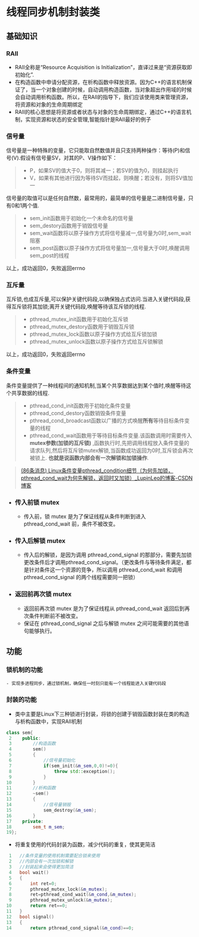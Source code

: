 # 线程同步机制封装类

## 基础知识

### RAII

- RAII全称是“Resource Acquisition is Initialization”，直译过来是“资源获取即初始化”.
- 在构造函数中申请分配资源，在析构函数中释放资源。因为C++的语言机制保证了，当一个对象创建的时候，自动调用构造函数，当对象超出作用域的时候会自动调用析构函数。所以，在RAII的指导下，我们应该使用类来管理资源，将资源和对象的生命周期绑定
- RAII的核心思想是将资源或者状态与对象的生命周期绑定，通过C++的语言机制，实现资源和状态的安全管理,智能指针是RAII最好的例子

### 信号量

信号量是一种特殊的变量，它只能取自然数值并且只支持两种操作：等待(P)和信号(V).假设有信号量SV，对其的P、V操作如下：

> - P，如果SV的值大于0，则将其减一；若SV的值为0，则挂起执行
> - V，如果有其他进行因为等待SV而挂起，则唤醒；若没有，则将SV值加一

信号量的取值可以是任何自然数，最常用的，最简单的信号量是二进制信号量，只有0和1两个值.

> - sem_init函数用于初始化一个未命名的信号量
> - sem_destory函数用于销毁信号量
> - sem_wait函数将以原子操作方式将信号量减一,信号量为0时,sem_wait阻塞
> - sem_post函数以原子操作方式将信号量加一,信号量大于0时,唤醒调用sem_post的线程

以上，成功返回0，失败返回errno

### 互斥量

互斥锁,也成互斥量,可以保护关键代码段,以确保独占式访问.当进入关键代码段,获得互斥锁将其加锁;离开关键代码段,唤醒等待该互斥锁的线程.

> - pthread_mutex_init函数用于初始化互斥锁
> - pthread_mutex_destory函数用于销毁互斥锁
> - pthread_mutex_lock函数以原子操作方式给互斥锁加锁
> - pthread_mutex_unlock函数以原子操作方式给互斥锁解锁

以上，成功返回0，失败返回errno

### 条件变量

条件变量提供了一种线程间的通知机制,当某个共享数据达到某个值时,唤醒等待这个共享数据的线程.

> - pthread_cond_init函数用于初始化条件变量
> - pthread_cond_destory函数销毁条件变量
> - pthread_cond_broadcast函数以广播的方式唤醒**所有**等待目标条件变量的线程
> - pthread_cond_wait函数用于等待目标条件变量.该函数调用时需要传入 **mutex参数(加锁的互斥锁)** ,函数执行时,先把调用线程放入条件变量的请求队列,然后将互斥锁mutex解锁,当函数成功返回为0时,互斥锁会再次被锁上. **也就是说函数内部会有一次解锁和加锁操作**.

> [(86条消息) Linux条件变量pthread_condition细节（为何先加锁，pthread_cond_wait为何先解锁，返回时又加锁）_LupinLeo的博客-CSDN博客](https://blog.csdn.net/shichao1470/article/details/89856443)

- ### 传入前锁 mutex

  - 传入前，锁 mutex 是为了保证线程从条件判断到进入 pthread_cond_wait 前，条件不被改变。

- ### 传入后解锁 mutex

  - 传入后的解锁，是因为调用 pthread_cond_signal 的那部分，需要先加锁更改条件后才调用pthread_cond_signal。（更改条件与等待条件满足，都是针对条件这一个资源的竞争，所以调用 pthread_cond_wait 和调用 pthread_cond_signal 的两个线程需要同一把锁）

- ### 返回前再次锁 mutex

  - 返回前再次锁 mutex 是为了保证线程从 pthread_cond_wait 返回后到再次条件判断前不被改变。
  - 保证在 pthread_cond_signal 之后与解锁 mutex 之间可能需要的其他语句能够执行。

## 功能

### 锁机制的功能

	- 实现多进程同步，通过锁机制，确保任一时刻只能有一个线程能进入关键代码段

### 封装的功能

- 类中主要是Linux下三种锁进行封装，将锁的创建于销毁函数封装在类的构造与析构函数中，实现RAII机制

```C++
class sem{
 2    public:
 3        //构造函数
 4        sem()
 5        {
 6            //信号量初始化
 7            if(sem_init(&m_sem,0,0)!=0){
 8                throw std::exception();
 9            }
10        }
11        //析构函数
12        ~sem()
13        {
14            //信号量销毁
15            sem_destroy(&m_sem);
16        }
17    private:
18        sem_t m_sem;
19};
```

- 将重复使用的代码封装为函数，减少代码的重复，使其更简洁

```C++
 1   //条件变量的使用机制需要配合锁来使用
 2   //内部会有一次加锁和解锁
 3   //封装起来会使得更加简洁
 4   bool wait()
 5   {
 6       int ret=0;
 7       pthread_mutex_lock(&m_mutex);
 8       ret=pthread_cond_wait(&m_cond,&m_mutex);
 9       pthread_mutex_unlock(&m_mutex);
10       return ret==0;
11   }
12   bool signal()
13   {
14       return pthread_cond_signal(&m_cond)==0;
```

